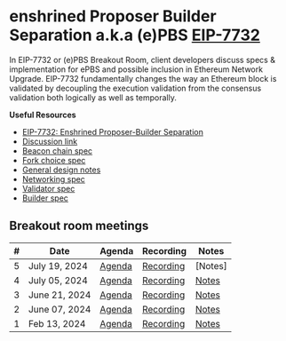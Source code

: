 # enshrined Proposer Builder Separation a.k.a (e)PBS [EIP-7732](https://eips.ethereum.org/EIPS/eip-7732)

In EIP-7732 or (e)PBS Breakout Room, client developers discuss specs & implementation for ePBS and possible inclusion in Ethereum Network Upgrade. EIP-7732 fundamentally changes the way an Ethereum block is validated by decoupling the execution validation from the consensus validation both logically as well as temporally.

**Useful Resources**
- [EIP-7732: Enshrined Proposer-Builder Separation](https://eips.ethereum.org/EIPS/eip-7732)
- [Discussion link](https://ethereum-magicians.org/t/eip-7732-enshrined-proposer-builder-separation-epbs/19634)
- [Beacon chain spec](https://github.com/potuz/consensus-specs/blob/f31929acd92efea3d3ac92ce7a8c6ea05bb2472c/specs/_features/epbs/beacon-chain.md)
- [Fork choice spec](https://github.com/potuz/consensus-specs/blob/f31929acd92efea3d3ac92ce7a8c6ea05bb2472c/specs/_features/epbs/fork-choice.md)
- [General design notes](https://github.com/potuz/consensus-specs/blob/f31929acd92efea3d3ac92ce7a8c6ea05bb2472c/specs/_features/epbs/design.md)
- [Networking spec](https://github.com/terencechain/consensus-specs/blob/6913f0d2bc116cb69420fb058e53e0da7c0cc03c/specs/_features/ePBS/p2p-interface.md)
- [Validator spec](https://github.com/terencechain/consensus-specs/blob/6913f0d2bc116cb69420fb058e53e0da7c0cc03c/specs/_features/ePBS/validator.md)
- [Builder spec](https://github.com/terencechain/consensus-specs/blob/6913f0d2bc116cb69420fb058e53e0da7c0cc03c/specs/_features/ePBS/builder.md)

## Breakout room meetings

| # | Date | Agenda | Recording | Notes |
| -- | --| -- | -- | -- |
|5| July 19, 2024 | [Agenda](https://github.com/ethereum/pm/issues/1095) | [Recording](https://youtu.be/pFJMqk5zkPQ) | [Notes]|
|4| July 05, 2024 | [Agenda](https://github.com/ethereum/pm/issues/1083) | [Recording](https://youtu.be/WC9XsungamU) | [Notes](https://github.com/poojaranjan/pm/blob/master/Breakout-Room-Meetings/(e)PBS/Meeting%2004.md)|
|3| June 21, 2024 | [Agenda](https://github.com/ethereum/pm/issues/1060) | [Recording](https://youtu.be/J1e5iUvcTDU) | [Notes](https://github.com/poojaranjan/pm/blob/master/Breakout-Room-Meetings/(e)PBS/Meeting%2003.md) |
|2| June 07, 2024 | [Agenda](https://github.com/ethereum/pm/issues/1060) | [Recording](https://youtu.be/w7Wa6oprEhQ) | [Notes](https://github.com/poojaranjan/pm/blob/master/Breakout-Room-Meetings/(e)PBS/Meeting%2002.md) |
|1| Feb 13, 2024 | [Agenda](https://github.com/ethereum/pm/issues/953) | [Recording](https://youtu.be/63juNVzd1P4) | [Notes](https://github.com/poojaranjan/pm/blob/master/Breakout-Room-Meetings/(e)PBS/Meeting%2001.md) |



